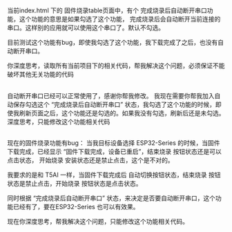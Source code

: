 ##
当前index.html 下的 固件烧录table页面中，有个 完成烧录后自动断开串口功能，这个功能的意思是如果勾选了这个功能，
完成烧录后会自动断开当前连接的串口。这样别的应用就可以使用这个串口了。默认不勾选。

目前测试这个功能有bug，即使我勾选了这个功能，我下载完成了之后，也没有自动断开串口。

你深度思考，读取所有当前项目下的相关代码，帮我解决这个问题，必须保证不能破坏其他无关功能的代码


##
自动断开串口已经可以正常使用了，感谢你帮我修改。
我现在需要你帮我加入自动保存勾选这个 “完成烧录后自动断开串口” 状态，我勾选了这个功能的时候，即使我刷新页面之后，这个功能还是勾选的。如果我没有勾选，刷新后还是未勾选。
深度思考，只能修改这个功能相关代码

##
现在的固件烧录功能有bug：
当我目标设备选择 ESP32-Series 的时候，当固件下载完成，已经显示 “固件下载完成，设备已重启”，结束烧录 按钮状态还是可以点击状态， 开始烧录 安装状态还是禁止点击，这个是不对的。

我要求的是和 T5AI 一样，当固件下载完成后 自动切换按钮状态，结束烧录 按钮状态是禁止点击，开始烧录 按钮状态是点击状态。

同时根据 “完成烧录后自动断开串口” 状态，来决定是否要自动断开串口，这个功能已经有了，要在ESP32-Series 也可以有效果。

现在你深度思考，帮我解决这个问题，只能修改这个功能相关代码。
